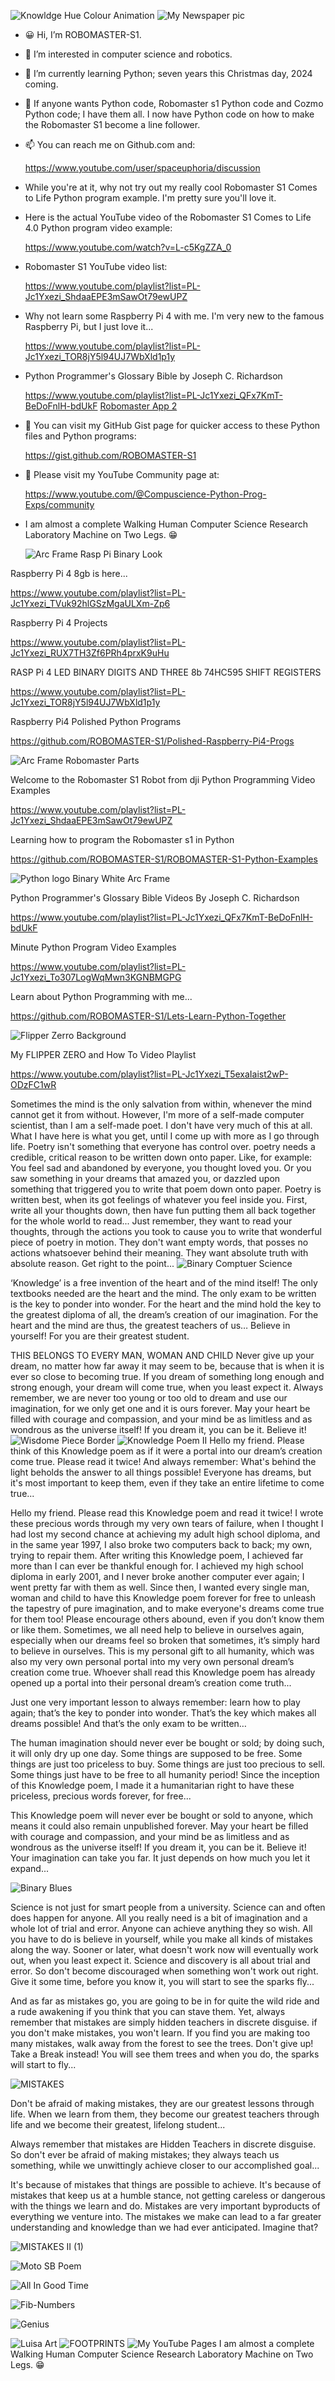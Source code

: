 ![Knowldge Hue Colour Animation](https://github.com/ROBOMASTER-S1/ROBOMASTER-S1/assets/34896540/164571f1-0a93-4806-94ff-a9285f6b1ccc)
![My Newspaper pic](https://github.com/ROBOMASTER-S1/ROBOMASTER-S1/assets/34896540/d9863731-4eb2-4aee-aa00-97441d83f04b)

- 😀 Hi, I’m ROBOMASTER-S1.
- 💞️ I’m interested in computer science and robotics.
- 🌱 I’m currently learning Python; seven years this Christmas day, 2024 coming.
- 👀 If anyone wants Python code, Robomaster s1 Python code and Cozmo
  Python code; I have them all. I now have Python code on how to make the 
  Robomaster S1 become a line follower.
  
- 📫 You can reach me on Github.com and:

  https://www.youtube.com/user/spaceuphoria/discussion
  
- While you're at it, why not try out my really cool Robomaster S1 Comes to Life
  Python program example. I'm pretty sure you'll love it.
- Here is the actual YouTube video of the Robomaster S1 Comes to Life 4.0 Python program video example:
  
  https://www.youtube.com/watch?v=L-c5KgZZA_0
  
- Robomaster S1 YouTube video list:

  https://www.youtube.com/playlist?list=PL-Jc1Yxezi_ShdaaEPE3mSawOt79ewUPZ
  
- Why not learn some Raspberry Pi 4 with me. I'm very new to the famous Raspberry Pi, but I just love it...
  
  https://www.youtube.com/playlist?list=PL-Jc1Yxezi_TOR8jY5l94UJ7WbXld1p1y
  
- Python Programmer's Glossary Bible by Joseph C. Richardson
  
  https://www.youtube.com/playlist?list=PL-Jc1Yxezi_QFx7KmT-BeDoFnlH-bdUkF
  [Robomaster App 2](https://user-images.githubusercontent.com/34896540/127963132-d2fb27fd-061a-4b1d-baff-1891de9c8dca.jpg)

- 👀 You can visit my GitHub Gist page for quicker access to these Python files and Python programs:

  https://gist.github.com/ROBOMASTER-S1

- 👀 Please visit my YouTube Community page at:

  https://www.youtube.com/@Compuscience-Python-Prog-Exps/community

- I am almost a complete Walking Human Computer Science Research Laboratory Machine on Two Legs. 😁

  ![Arc Frame Rasp Pi Binary Look](https://github.com/ROBOMASTER-S1/ROBOMASTER-S1/assets/34896540/f0dd7901-8307-494f-968c-b1ffb2548994)

Raspberry Pi 4 8gb is here...

https://www.youtube.com/playlist?list=PL-Jc1Yxezi_TVuk92hlGSzMgaULXm-Zp6

Raspberry Pi 4 Projects

https://www.youtube.com/playlist?list=PL-Jc1Yxezi_RUX7TH3Zf6PRh4prxK9uHu

RASP Pi 4 LED BINARY DIGITS AND THREE 8b  74HC595 SHIFT REGISTERS

https://www.youtube.com/playlist?list=PL-Jc1Yxezi_TOR8jY5l94UJ7WbXld1p1y

Raspberry Pi4 Polished Python Programs

https://github.com/ROBOMASTER-S1/Polished-Raspberry-Pi4-Progs

![Arc Frame Robomaster Parts](https://github.com/ROBOMASTER-S1/ROBOMASTER-S1/assets/34896540/fedc5f82-10fd-42f9-bf9c-4297f51c627a)

Welcome to the Robomaster S1 Robot from dji Python Programming Video Examples

https://www.youtube.com/playlist?list=PL-Jc1Yxezi_ShdaaEPE3mSawOt79ewUPZ

Learning how to program the Robomaster s1 in Python

https://github.com/ROBOMASTER-S1/ROBOMASTER-S1-Python-Examples

![Python logo Binary White Arc Frame](https://github.com/ROBOMASTER-S1/ROBOMASTER-S1/assets/34896540/e0147f7d-169c-4ff6-a673-b881e79916de)

Python Programmer's Glossary Bible Videos By Joseph C. Richardson

https://www.youtube.com/playlist?list=PL-Jc1Yxezi_QFx7KmT-BeDoFnlH-bdUkF

Minute Python Program Video Examples

https://www.youtube.com/playlist?list=PL-Jc1Yxezi_To307LogWqMwn3KGNBMGPG

Learn about Python Programming with me...

https://github.com/ROBOMASTER-S1/Lets-Learn-Python-Together

![Flipper Zerro Background](https://github.com/ROBOMASTER-S1/ROBOMASTER-S1/assets/34896540/30f66895-7fb8-4b79-acb2-43d50c0f2d91)

My FLIPPER ZERO and How To Video Playlist

https://www.youtube.com/playlist?list=PL-Jc1Yxezi_T5exaIaist2wP-ODzFC1wR

Sometimes the mind is the only salvation from within, whenever the mind cannot get it from without. However, I'm more of a self-made computer scientist, than I am a self-made poet. I don't have very much of this at all. What I have here is what you get, until I come up with more as I go through life. Poetry isn't something that everyone has control over. poetry needs a credible, critical reason to be written down onto paper. Like, for example: You feel sad and abandoned by everyone, you thought loved you. Or you saw something in your dreams that amazed you, or dazzled upon something that triggered you to write that poem down onto paper. Poetry is written best, when its got feelings of whatever you feel inside you. First, write all your thoughts down, then have fun putting them all back together for the whole world to read... Just remember, they want to read your thoughts, through the actions you took to cause you to write that wonderful piece of poetry in motion. They don't want empty words, that posses no actions whatsoever behind their meaning. They want absolute truth with absolute reason. Get right to the point...
![Binary Comptuer Science](https://github.com/ROBOMASTER-S1/ROBOMASTER-S1/assets/34896540/7ee914fd-f79a-499f-9b15-43c6e75d31d3)

‘Knowledge’ is a free invention of the heart and of the mind itself! The only textbooks needed are the heart and the mind. The only exam to be written is the key to ponder into wonder. For the heart and the mind hold the key to the greatest diploma of all, the dream’s creation of our imagination. For the heart and the mind are thus, the greatest teachers of us… Believe in yourself! For you are their greatest student.

THIS BELONGS TO EVERY MAN, WOMAN AND CHILD Never give up your dream, no matter how far away it may seem to be, because that is when it is ever so close to becoming true. If you dream of something long enough and strong enough, your dream will come true, when you least expect it. Always remember, we are never too young or too old to dream and use our imagination, for we only get one and it is ours forever. May your heart be filled with courage and compassion, and your mind be as limitless and as wondrous as the universe itself! If you dream it, you can be it. Believe it!
![Wisdome Piece Border](https://github.com/ROBOMASTER-S1/ROBOMASTER-S1/assets/34896540/dbb4f403-142c-4820-8572-77727e660113)
![Knowledge Poem II](https://github.com/ROBOMASTER-S1/ROBOMASTER-S1/assets/34896540/6f4304d7-330e-4d31-9b30-1600d89c8454)
Hello my friend. Please think of this Knowledge poem as if it were a portal into our dream’s creation come true. Please read it twice! And always remember: What's behind the light beholds the answer to all things possible! Everyone has dreams, but it's most important to keep them, even if they take an entire lifetime to come true...

Hello my friend. Please read this Knowledge poem and read it twice! I wrote these precious words through my very own tears of failure, when I thought I had lost my second chance at achieving my adult high school diploma, and in the same year 1997, I also broke two computers back to back; my own, trying to repair them. After writing this Knowledge poem, I achieved far more than I can ever be thankful enough for. I achieved my high school diploma in early 2001, and I never broke another computer ever again; I went pretty far with them as well. Since then, I wanted every single man, woman and child to have this Knowledge poem forever for free to unleash the tapestry of pure imagination, and to make everyone's dreams come true for them too! Please encourage others abound, even if you don’t know them or like them. Sometimes, we all need help to believe in ourselves again, especially when our dreams feel so broken that sometimes, it’s simply hard to believe in ourselves. This is my personal gift to all humanity, which was also my very own personal portal into my very own personal dream’s creation come true. Whoever shall read this Knowledge poem has already opened up a portal into their personal dream’s creation come truth...

Just one very important lesson to always remember: learn how to play again; that’s the key to ponder into wonder. That’s the key which makes all dreams possible! And that’s the only exam to be written…

The human imagination should never ever be bought or sold; by doing such, it will only dry up one day. Some things are supposed to be free. Some things are just too priceless to buy. Some things are just too precious to sell. Some things just have to be free to all humanity period! Since the inception of this Knowledge poem, I made it a humanitarian right to have these priceless, precious words forever, for free...

This Knowledge poem will never ever be bought or sold to anyone, which means it could also remain unpublished forever. May your heart be filled with courage and compassion, and your mind be as limitless and as wondrous as the universe itself! If you dream it, you can be it. Believe it! Your imagination can take you far. It just depends on how much you let it expand...

![Binary Blues](https://github.com/ROBOMASTER-S1/ROBOMASTER-S1/assets/34896540/b13ff3ca-bb7c-4aa5-b348-d0f8f7c4a1f8)

Science is not just for smart people from a university. Science can and often does happen for anyone. All you really need is a bit of imagination and a whole lot of trial and error. Anyone can achieve anything they so wish. All you have to do is believe in yourself, while you make all kinds of mistakes along the way. Sooner or later, what doesn't work now will eventually work out, when you least expect it. Science and discovery is all about trial and error. So don't become discouraged when something won't work out right. Give it some time, before you know it, you will start to see the sparks fly...

And as far as mistakes go, you are going to be in for quite the wild ride and a rude awakening if you think that you can stave them. Yet, always remember that mistakes are simply hidden teachers in discrete disguise. if you don't make mistakes, you won't learn. If you find you are making too many mistakes, walk away from the forest to see the trees. Don't give up! Take a Break instead! You will see them trees and when you do, the sparks will start to fly...

![MISTAKES](https://user-images.githubusercontent.com/34896540/227740119-110f472f-4d4e-499b-a8bb-4eaa032db93f.png)

Don't be afraid of making mistakes, they are our greatest lessons through life. When we learn from them, they become our greatest teachers through life and we become their greatest, lifelong student...

Always remember that mistakes are Hidden Teachers in discrete disguise. So don't ever be afraid of making mistakes; they always teach us something, while we unwittingly achieve closer to our accomplished goal...

It's because of mistakes that things are possible to achieve. It's because of mistakes that keep us at a humble stance, not getting careless or dangerous with the things we learn and do. Mistakes are very important byproducts of everything we venture into. The mistakes we make can lead to a far greater understanding and knowledge than we had ever anticipated. Imagine that?

![MISTAKES II (1)](https://user-images.githubusercontent.com/34896540/227740374-d029fdab-368e-42ec-8a93-d1355d3ab4bc.png)

![Moto SB Poem](https://github.com/ROBOMASTER-S1/ROBOMASTER-S1/assets/34896540/a2aba258-2daf-42a0-bbe0-eecb76434353)

![All In Good Time](https://github.com/ROBOMASTER-S1/ROBOMASTER-S1/assets/34896540/4587015a-9da3-4e29-95c4-099dc79e98a5)

![Fib-Numbers](https://github.com/ROBOMASTER-S1/ROBOMASTER-S1/assets/34896540/c6640974-a606-44db-bd7a-c5de3c82ed80)

![Genius](https://github.com/ROBOMASTER-S1/ROBOMASTER-S1/assets/34896540/cb3966bd-41f3-4366-9ad4-acd782cdd3d5)

![Luisa Art](https://github.com/ROBOMASTER-S1/ROBOMASTER-S1/assets/34896540/f3c0638c-4688-46bd-b398-8c07b31d71ad)
![FOOTPRINTS](https://github.com/ROBOMASTER-S1/ROBOMASTER-S1/assets/34896540/86333cd1-7e5b-4b9e-8f1d-630747ee62af)
![My YouTube Pages](https://github.com/ROBOMASTER-S1/ROBOMASTER-S1/assets/34896540/3c60ca88-24b9-489b-b215-b45f50e0531e)
I am almost a complete Walking Human Computer Science Research Laboratory Machine on Two Legs. 😁
